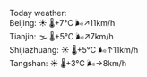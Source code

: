 Today weather:  
Beijing: ☀️ 🌡️+7°C 🌬️↗11km/h  
Tianjin: 🌫  🌡️+5°C 🌬️↗7km/h  
Shijiazhuang: ☀️ 🌡️+5°C 🌬️↑11km/h  
Tangshan: ☀️ 🌡️+3°C 🌬️→8km/h  
